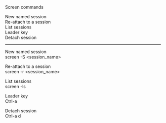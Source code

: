 Screen commands  
  
New named session  
Re-attach to a session  
List sessions  
Leader key   
Detach session

---
New named session  
screen -S <session\_name>  
  
Re-attach to a session  
screen -r <session\_name>  
  
List sessions  
screen -ls  
  
Leader key   
Ctrl-a   
  
Detach session  
Ctrl-a d